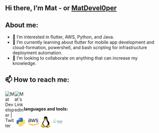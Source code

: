 ## Hi there, I’m Mat - or [MatDevel0per][website]

## About me:

- 👀 I’m interested in flutter, AWS, Python, and Java.
- 🌱 I’m currently learning about flutter for mobile app development and cloud-formation, powershell, and bash scripting for infrastructure deployment automation.
- 💞️ I’m looking to collaborate on anything that can increase my knowledge.
## 📫 How to reach me:

<a href="https://twitter.com/MDevel0per">
  <img align="left" alt="Mat Developer | Twitter" width="30px" src="https://raw.githubusercontent.com/peterthehan/peterthehan/master/assets/twitter.svg" />
</a>
<a href="https://www.linkedin.com/in/matthew-bower-6747641b1/">
  <img align="left" alt="Mat's Linkedin" width="30px" src="https://raw.githubusercontent.com/peterthehan/peterthehan/master/assets/linkedin.svg" />
</a>
<br />
<br />



**languages and tools:** 

<a href="https://www.python.org/">
  <img align="left" alt="Python | Website" width="40px" src="https://raw.githubusercontent.com/github/explore/80688e429a7d4ef2fca1e82350fe8e3517d3494d/topics/python/python.png" />
</a>
<a href="https://aws.amazon.com/">
  <img align="left" alt="AWS | Website" width="40px" src="https://raw.githubusercontent.com/github/explore/fbceb94436312b6dacde68d122a5b9c7d11f9524/topics/aws/aws.png" />
</a>
<a href="https://aws.amazon.com/amazon-linux-2/">
  <img align="left" alt="Amazon Linux | Website" width="40px" src="https://raw.githubusercontent.com/github/explore/80688e429a7d4ef2fca1e82350fe8e3517d3494d/topics/linux/linux.png" />
</a>
<a href="https://www.java.com/en/">
  <img align="left" alt="Java | Website" width="40px" src="https://raw.githubusercontent.com/github/explore/80688e429a7d4ef2fca1e82350fe8e3517d3494d/topics/java/java.png" />
</a>



[website]: https://github.com/MatDevel0per
